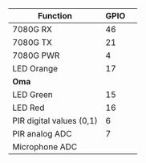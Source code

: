 | Function                 | GPIO |   |
|--------------------------|------|---|
| 7080G RX                 | 46   |   |
| 7080G TX                 | 21   |   |
| 7080G PWR                | 4    |   |
| LED Orange               | 17   |   |
| **Oma**                  |      |   |
| LED Green                | 15   |   |
| LED Red                  | 16   |   |
| PIR digital values (0,1) | 6    |   |
| PIR analog ADC           | 7    |   |
| Microphone ADC           |      |   |